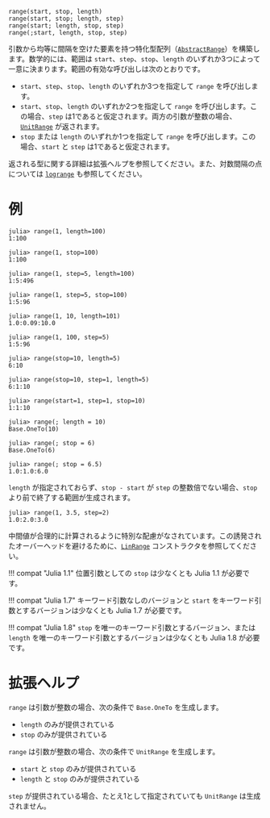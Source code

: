 ```
range(start, stop, length)
range(start, stop; length, step)
range(start; length, stop, step)
range(;start, length, stop, step)
```

引数から均等に間隔を空けた要素を持つ特化型配列（[`AbstractRange`](@ref)）を構築します。数学的には、範囲は `start`、`step`、`stop`、`length` のいずれか3つによって一意に決まります。範囲の有効な呼び出しは次のとおりです。

  * `start`、`step`、`stop`、`length` のいずれか3つを指定して `range` を呼び出します。
  * `start`、`stop`、`length` のいずれか2つを指定して `range` を呼び出します。この場合、`step` は1であると仮定されます。両方の引数が整数の場合、[`UnitRange`](@ref) が返されます。
  * `stop` または `length` のいずれか1つを指定して `range` を呼び出します。この場合、`start` と `step` は1であると仮定されます。

返される型に関する詳細は拡張ヘルプを参照してください。また、対数間隔の点については [`logrange`](@ref) も参照してください。

# 例

```jldoctest
julia> range(1, length=100)
1:100

julia> range(1, stop=100)
1:100

julia> range(1, step=5, length=100)
1:5:496

julia> range(1, step=5, stop=100)
1:5:96

julia> range(1, 10, length=101)
1.0:0.09:10.0

julia> range(1, 100, step=5)
1:5:96

julia> range(stop=10, length=5)
6:10

julia> range(stop=10, step=1, length=5)
6:1:10

julia> range(start=1, step=1, stop=10)
1:1:10

julia> range(; length = 10)
Base.OneTo(10)

julia> range(; stop = 6)
Base.OneTo(6)

julia> range(; stop = 6.5)
1.0:1.0:6.0
```

`length` が指定されておらず、`stop - start` が `step` の整数倍でない場合、`stop` より前で終了する範囲が生成されます。

```jldoctest
julia> range(1, 3.5, step=2)
1.0:2.0:3.0
```

中間値が合理的に計算されるように特別な配慮がなされています。この誘発されたオーバーヘッドを避けるために、[`LinRange`](@ref) コンストラクタを参照してください。

!!! compat "Julia 1.1"
    位置引数としての `stop` は少なくとも Julia 1.1 が必要です。


!!! compat "Julia 1.7"
    キーワード引数なしのバージョンと `start` をキーワード引数とするバージョンは少なくとも Julia 1.7 が必要です。


!!! compat "Julia 1.8"
    `stop` を唯一のキーワード引数とするバージョン、または `length` を唯一のキーワード引数とするバージョンは少なくとも Julia 1.8 が必要です。


# 拡張ヘルプ

`range` は引数が整数の場合、次の条件で `Base.OneTo` を生成します。

  * `length` のみが提供されている
  * `stop` のみが提供されている

`range` は引数が整数の場合、次の条件で `UnitRange` を生成します。

  * `start` と `stop` のみが提供されている
  * `length` と `stop` のみが提供されている

`step` が提供されている場合、たとえ1として指定されていても `UnitRange` は生成されません。
